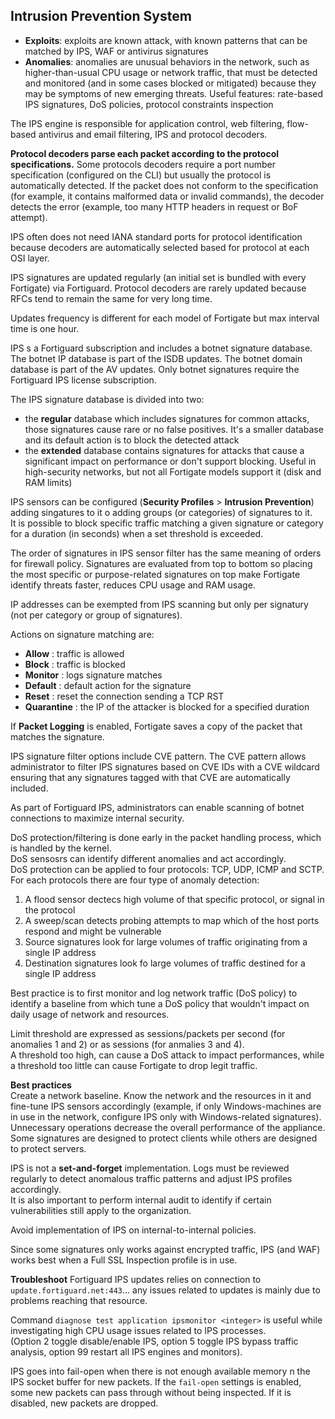 ## Intrusion Prevention System

- **Exploits**: exploits are known attack, with known patterns that can be matched by IPS, WAF or antivirus signatures
- **Anomalies**: anomalies are unusual behaviors in the network, such as higher-than-usual CPU usage or network traffic, that must be detected and monitored (and in some cases blocked or mitigated) because they may be symptoms of new emerging threats. Useful features: rate-based IPS signatures, DoS policies, protocol constraints inspection


The IPS engine is responsible for application control, web filtering, flow-based antivirus and email filtering, IPS and protocol decoders.

**Protocol decoders parse each packet according to the protocol specifications.** Some protocols decoders require a port number specification (configured on the CLI) but usually the protocol is automatically detected. If the packet does not conform to the specification (for example, it contains malformed data or invalid commands), the decoder detects the error (example, too many HTTP headers in request or BoF attempt). 

IPS often does not need IANA standard ports for protocol identification because decoders are automatically selected based for protocol at each OSI layer.   

IPS signatures are updated regularly (an initial set is bundled with every Fortigate) via Fortiguard. Protocol decoders are rarely updated because RFCs tend to remain the same for very long time. 

Updates frequency is different for each model of Fortigate but max interval time is one hour.  

IPS s a Fortiguard subscription and includes a botnet signature database. The botnet IP database is part of the ISDB updates. The botnet domain database is part of the AV updates. Only botnet signatures require the Fortiguard IPS license subscription. 

The IPS signature database is divided into two:

- the **regular** database which includes signatures for common attacks, those signatures cause rare or no false positives. It's a smaller database and its default action is to block the detected attack
- the **extended** database contains signatures for attacks that cause a significant impact on performance or don't support blocking. Useful in high-security networks, but not all Fortigate models support it (disk and RAM limits)

IPS sensors can be configured (**Security Profiles** > **Intrusion Prevention**) adding singatures to it o adding groups (or categories) of signatures to it.  
It is possible to block specific traffic matching a given signature or category for a duration (in seconds) when a set threshold is exceeded.  

The order of signatures in IPS sensor filter has the same meaning of orders for firewall policy.  Signatures are evaluated from top to bottom so placing the most specific or purpose-related signatures on top make Fortigate identify threats faster, reduces CPU usage and RAM usage.

IP addresses can be exempted from IPS scanning but only per signatury (not per category or group of signatures).

Actions on signature matching are:

- **Allow** : traffic is allowed
- **Block** : traffic is blocked
- **Monitor** : logs signature matches
- **Default** : default action for the signature
- **Reset** : reset the connection sending a TCP RST
- **Quarantine** : the IP of the attacker is blocked for a specified duration

If **Packet Logging** is enabled, Fortigate saves a copy of the packet that matches the signature.

IPS signature filter options include CVE pattern. The CVE pattern allows administrator to filter IPS signatures based on CVE IDs with a CVE wildcard ensuring that any signatures tagged with that CVE are automatically included. 

As part of Fortiguard IPS, administrators can enable scanning of botnet connections to maximize internal security.  

DoS protection/filtering is done early in the packet handling process, which is handled by the kernel.  
DoS sensosrs can identify different anomalies and act accordingly.  
DoS protection can be applied to four protocols: TCP, UDP, ICMP and SCTP.  
For each protocols there are four type of anomaly detection:
1. A flood sensor dectecs high volume of that specific protocol, or signal in the protocol
2. A sweep/scan detects probing attempts to map which of the host ports respond and might be vulnerable
3. Source signatures look for large volumes of traffic originating from a single IP address
4. Destination signatures look fo large volumes of traffic destined for a single IP address

Best practice is to first monitor and log network traffic (DoS policy) to identify a baseline from which tune a DoS policy that wouldn't impact on daily usage of network and resources.  

Limit threshold are expressed as sessions/packets per second (for anomalies 1 and 2) or as sessions (for anmalies 3 and 4).  
A threshold too high, can cause a DoS attack to impact performances, while a threshold too little can cause Fortigate to drop legit traffic.  

**Best practices**  
Create a network baseline. Know the network and the resources in it and fine-tune IPS sensors accordingly (example, if only Windows-machines are in use in the network, configure IPS only with Windows-related signatures). Unnecessary operations decrease the overall performance of the appliance. 
Some signatures are designed to protect clients while others are designed to protect servers.

IPS is not a **set-and-forget** implementation. Logs must be reviewed regularly to detect anomalous traffic patterns and adjust IPS profiles accordingly.  
It is also important to perform internal audit to identify if certain vulnerabilities still apply to the organization.  

Avoid implementation of IPS on internal-to-internal policies.  

Since some signatures only works against encrypted traffic, IPS (and WAF) works best when a Full SSL Inspection profile is in use.  

**Troubleshoot**
Fortiguard IPS updates relies on connection to `update.fortiguard.net:443`... any issues related to updates is mainly due to problems reaching that resource.   

Command `diagnose test application ipsmonitor <integer>` is useful while investigating high CPU usage issues related to IPS processes.  
(Option 2 toggle disable/enable IPS, option 5 toggle IPS bypass traffic analysis, option 99 restart all IPS engines and monitors).

IPS goes into fail-open when there is not enough available memory n the IPS socket buffer for new packets. If the `fail-open` settings is enabled, some new packets can pass through without being inspected. If it is disabled, new packets are dropped. 